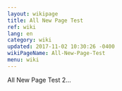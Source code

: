 ```yaml
---
layout: wikipage
title: All New Page Test
ref: wiki
lang: en
category: wiki
updated: 2017-11-02 10:30:26 -0400
wikiPageName: All-New-Page-Test
menu: wiki
---
```


All New Page Test 2...
